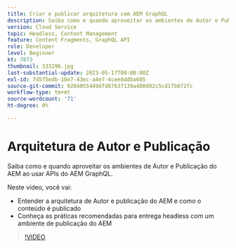 ```yaml
---
title: Criar e publicar arquitetura com AEM GraphQL
description: Saiba como e quando aproveitar os ambientes de Autor e Publicação do AEM ao usar APIs do AEM GraphQL.
version: Cloud Service
topic: Headless, Content Management
feature: Content Fragments, GraphQL API
role: Developer
level: Beginner
kt: 7873
thumbnail: 333296.jpg
last-substantial-update: 2023-05-17T00:00:00Z
exl-id: 7d5f5edb-10e7-43ec-a4e7-4cee8ddba685
source-git-commit: 9204055449dfd87637139a480d02c5cd1fb072fc
workflow-type: tm+mt
source-wordcount: '71'
ht-degree: 0%

---
```


# Arquitetura de Autor e Publicação

Saiba como e quando aproveitar os ambientes de Autor e Publicação do AEM ao usar APIs do AEM GraphQL.

Neste vídeo, você vai:

+ Entender a arquitetura de Autor e publicação do AEM e como o conteúdo é publicado
+ Conheça as práticas recomendadas para entrega headless com um ambiente de publicação do AEM

>[!VIDEO](https://video.tv.adobe.com/v/333296?quality=12&learn=on)

